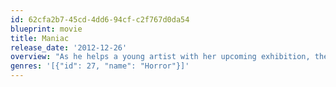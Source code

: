 ```yaml
---
id: 62cfa2b7-45cd-4dd6-94cf-c2f767d0da54
blueprint: movie
title: Maniac
release_date: '2012-12-26'
overview: "As he helps a young artist with her upcoming exhibition, the owner of a mannequin shop's deadly, suppressed desires come to the surface."
genres: '[{"id": 27, "name": "Horror"}]'
---
```

